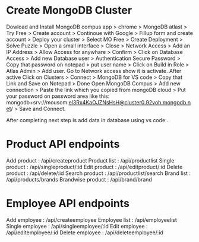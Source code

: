 # Create MongoDB Cluster

Dowload and Install MongoDB compus app > chrome > MongoDB atlast > Try Free > Create account > Continoue with Google > Fillup form and create account > Deploy your cluster > Select MO Free > Create Deployment > Solve Puzzle > Open a small interface > Close > Network Access > Add an IP Address > Allow Access for anywhare > Confirm > Click on Database Access > Add new Database user > Authentication Secure Password > Copy that password on notepad > put user name > Click on Build in Role > Atlas Admin >  Add user.
Go to Network access show it is activate. 
After active Click on Clusters > Connect > MongoDB for VS code > Copy that Link and Save on Notepad > Done
Open MongoDB Compus > Add new connection > Paste the link which you copied from mongoDB cloud > Put your password on password area like this: mongodb+srv://mousom:el3Rx4KaOJZNsHsH@cluster0.92voh.mongodb.net/  > Save and Connect. 

After completing next step is add data in database using vs code . 

# Product API endpoints

Add product : /api/createproduct
Product list : /api/productlist
Single product : /api/singleproduct/:id
Edit product : /api/editproduct/:id
Delete product : /api/delete/:id
Search product : /api/productlist/search
Brand list : /api/products/brands
Brandwise product : /api/brand/brand

# Employee API endpoints

Add employee : /api/createemployee
Employee list : /api/employeelist
Single employee : /api/singleemployee/:id
Edit employee : /api/editemployee/:id
Delete employee : /api/deleteemployee/:id
